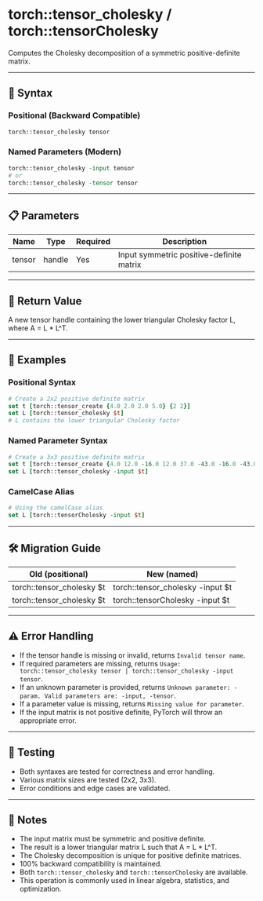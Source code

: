 # torch::tensor_cholesky / torch::tensorCholesky

Computes the Cholesky decomposition of a symmetric positive-definite matrix.

---

## 📝 **Syntax**

### **Positional (Backward Compatible)**
```tcl
torch::tensor_cholesky tensor
```

### **Named Parameters (Modern)**
```tcl
torch::tensor_cholesky -input tensor
# or
torch::tensor_cholesky -tensor tensor
```

---

## 📋 **Parameters**
| Name   | Type   | Required | Description                |
|--------|--------|----------|----------------------------|
| tensor | handle | Yes      | Input symmetric positive-definite matrix |

---

## 🔄 **Return Value**
A new tensor handle containing the lower triangular Cholesky factor L, where A = L * L^T.

---

## 🚦 **Examples**

### **Positional Syntax**
```tcl
# Create a 2x2 positive definite matrix
set t [torch::tensor_create {4.0 2.0 2.0 5.0} {2 2}]
set L [torch::tensor_cholesky $t]
# L contains the lower triangular Cholesky factor
```

### **Named Parameter Syntax**
```tcl
# Create a 3x3 positive definite matrix
set t [torch::tensor_create {4.0 12.0 -16.0 12.0 37.0 -43.0 -16.0 -43.0 98.0} {3 3}]
set L [torch::tensor_cholesky -input $t]
```

### **CamelCase Alias**
```tcl
# Using the camelCase alias
set L [torch::tensorCholesky -input $t]
```

---

## 🛠️ **Migration Guide**
| Old (positional)                | New (named)                  |
|---------------------------------|------------------------------|
| torch::tensor_cholesky $t       | torch::tensor_cholesky -input $t |
| torch::tensor_cholesky $t       | torch::tensorCholesky -input $t |

---

## ⚠️ **Error Handling**
- If the tensor handle is missing or invalid, returns `Invalid tensor name`.
- If required parameters are missing, returns `Usage: torch::tensor_cholesky tensor | torch::tensor_cholesky -input tensor`.
- If an unknown parameter is provided, returns `Unknown parameter: -param. Valid parameters are: -input, -tensor`.
- If a parameter value is missing, returns `Missing value for parameter`.
- If the input matrix is not positive definite, PyTorch will throw an appropriate error.

---

## 🧪 **Testing**
- Both syntaxes are tested for correctness and error handling.
- Various matrix sizes are tested (2x2, 3x3).
- Error conditions and edge cases are validated.

---

## 📝 **Notes**
- The input matrix must be symmetric and positive definite.
- The result is a lower triangular matrix L such that A = L * L^T.
- The Cholesky decomposition is unique for positive definite matrices.
- 100% backward compatibility is maintained.
- Both `torch::tensor_cholesky` and `torch::tensorCholesky` are available.
- This operation is commonly used in linear algebra, statistics, and optimization. 